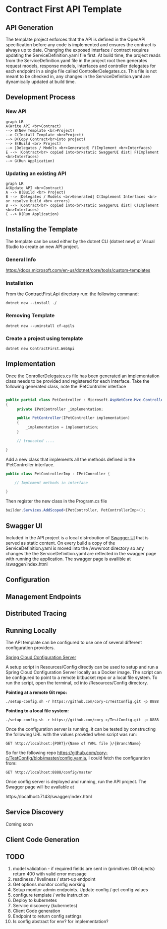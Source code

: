 # Contract First API Template

## API Generation
The template project enforces that the API is defined in the OpenAPI specification before any code is implemented and ensures the contract is always up to date. Changing the exposed interface / contract requires updating the ServiceDefinition.yaml file first. At build time, the project reads from the ServiceDefinition.yaml file in the project root then generates request models, response models, interfaces and controller delegates for each endpoint in a single file called ControllerDelegates.cs. This file is not meant to be checked in, any changes in the ServiceDefinition.yaml are dynamically updated at build time.

## Development Process

### New API
```mermaid
graph LR
A(Write API <br>Contract)
--> B(New Template <br>Project)
--> C(Install Template <br>Project)
--> D(Copy Contract<br>into project)
--> E(Build <br> Project)
--> |Delegates / Models <br>Generated| F(Implement <br>Interfaces)
E --> |Contract<br> copied into<br>static SwaggerUI dist| F(Implement <br>Interfaces)
--> G(Run Application)
```

### Updating an existing API

```mermaid
graph LR
A(Update API <br>Contract)
A --> B(Build <br> Project)
B --> |Delegates / Models <br>Generated| C(Implement Interfaces <br> or resolve build <br> errors)
B --> |Contract<br> copied into<br>static SwaggerUI dist| C(Implement <br>Interfaces)
C --> D(Run Application)
```

## Installing the Template

The template can be used either by the dotnet CLI (dotnet new) or Visual Studio to create an new API project.
### General Info
https://docs.microsoft.com/en-us/dotnet/core/tools/custom-templates


### Installation
From the ContractFirst.Api directory run: the following command:
```
dotnet new --install ./
```
### Removing Template
```
dotnet new --uninstall cf-apils
```
### Create a project using template
```
dotnet new ContractFirst.WebApi
```

## Implementation

Once the ConrollerDelegates.cs file has been generated an implementation class needs to be provided and registered for each Interface. Take the following generated class, note the IPetController interface

```c#

public partial class PetController : Microsoft.AspNetCore.Mvc.ControllerBase
{
     private IPetController _implementation;

     public PetController(IPetController implementation)
     {
         _implementation = implementation;
     }

     // truncated ....

}
```
Add a new class that implements all the methods defined in the IPetController interface.

```c#
public class PetControllerImp : IPetConroller {

    // Implement methods in interface

}

```
Then register the new class in the Program.cs file

```c#
builder.Services.AddScoped<IPetController, PetControllerImp>();
```
## Swagger UI
Included in the API project is a local distrobution of [Swagger UI](https://github.com/swagger-api/swagger-ui) that is served as static content. On every build a copy of the ServiceDefinition.yaml is moved into the /wwwroot directory so any changes the the ServiceDefinition.yaml are reflected in the swagger page with running the application. The swagger page is availible at /swagger/index.html

## Configuration

## Management Endpoints

## Distributed Tracing

## Running Locally

The API template can be configured to use one of several different configuration providers. 

[Spring Cloud Configuration Server](https://hub.docker.com/r/hyness/spring-cloud-config-server/)

A setup script in Resources/Config directly can be used to setup and run a Spring Cloud Configuration Server locally as a Docker image. The script can be configured to point to a remote bitbucket repo or a local file system. To run the script, open the terminal, cd into /Resources/Config directory.

**Pointing at a remote Git repo:**

`./setup-config.sh -r https://github.com/cory-c/TestConfig.git -p 8888`

**Pointing to a local file system:**

`./setup-config.sh -r https://github.com/cory-c/TestConfig.git -p 8888`

Once the configuration server is running, it can be tested by constructing the following URL with the values provided when script was run:

`GET http://localhost:{PORT}/{Name of YAML file }/{BranchName}`

So for the following repo https://github.com/cory-c/TestConfig/blob/master/config.yamla, I could fetch the configuration from:

`GET http://localhost:8888/config/master`

Once config server is deployed and running, run the API project. The Swagger page will be available at

https://localhost:7143/swagger/index.html



## Service Discovery
Coming soon

## Client Code Generation

## TODO
1. model validation - if required fields are sent in (primitives OR objects) return 400 with valid error message
2. readiness / liveliness / start-up endpoint
2. Get options monitor config working
2. Setup monitor admin endpoints. Update config / get config values
3. configure template / write instruction
4. Deploy to kubernetes
5. Service discovery (kubernetes)
6. Client Code generation
7. Endpoint to return config settings
8. Is config abstract for env? for implementation?
